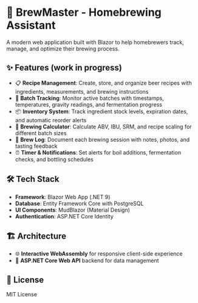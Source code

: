 # 🍺 BrewMaster - Homebrewing Assistant

A modern web application built with Blazor to help homebrewers track, manage, and optimize their brewing process.

## ✨ Features (work in progress)

- 📋 **Recipe Management**: Create, store, and organize beer recipes with ingredients, measurements, and brewing instructions
- 🔄 **Batch Tracking**: Monitor active batches with timestamps, temperatures, gravity readings, and fermentation progress
- 📦 **Inventory System**: Track ingredient stock levels, expiration dates, and automatic reorder alerts
- 🧮 **Brewing Calculator**: Calculate ABV, IBU, SRM, and recipe scaling for different batch sizes
- 📝 **Brew Log**: Document each brewing session with notes, photos, and tasting feedback
- ⏰ **Timer & Notifications**: Set alerts for boil additions, fermentation checks, and bottling schedules

## 🛠️ Tech Stack

- **Framework**: Blazor Web App (.NET 9)
- **Database**: Entity Framework Core with PostgreSQL
- **UI Components**: MudBlazor (Material Design)
- **Authentication**: ASP.NET Core Identity

## 🏗️ Architecture

- 🌐 **Interactive WebAssembly** for responsive client-side experience
- 🔌 **ASP.NET Core Web API** backend for data management

## 📄 License

MIT License